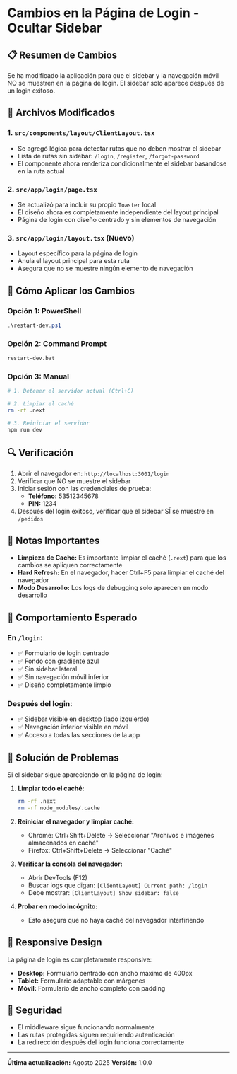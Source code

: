 # Cambios en la Página de Login - Ocultar Sidebar

## 📋 Resumen de Cambios

Se ha modificado la aplicación para que el sidebar y la navegación móvil NO se muestren en la página de login. El sidebar solo aparece después de un login exitoso.

## 🔧 Archivos Modificados

### 1. **`src/components/layout/ClientLayout.tsx`**
   - Se agregó lógica para detectar rutas que no deben mostrar el sidebar
   - Lista de rutas sin sidebar: `/login`, `/register`, `/forgot-password`
   - El componente ahora renderiza condicionalmente el sidebar basándose en la ruta actual

### 2. **`src/app/login/page.tsx`**
   - Se actualizó para incluir su propio `Toaster` local
   - El diseño ahora es completamente independiente del layout principal
   - Página de login con diseño centrado y sin elementos de navegación

### 3. **`src/app/login/layout.tsx`** (Nuevo)
   - Layout específico para la página de login
   - Anula el layout principal para esta ruta
   - Asegura que no se muestre ningún elemento de navegación

## 🚀 Cómo Aplicar los Cambios

### Opción 1: PowerShell
```powershell
.\restart-dev.ps1
```

### Opción 2: Command Prompt
```cmd
restart-dev.bat
```

### Opción 3: Manual
```bash
# 1. Detener el servidor actual (Ctrl+C)

# 2. Limpiar el caché
rm -rf .next

# 3. Reiniciar el servidor
npm run dev
```

## 🔍 Verificación

1. Abrir el navegador en: `http://localhost:3001/login`
2. Verificar que NO se muestre el sidebar
3. Iniciar sesión con las credenciales de prueba:
   - **Teléfono:** 53512345678
   - **PIN:** 1234
4. Después del login exitoso, verificar que el sidebar SÍ se muestre en `/pedidos`

## 📝 Notas Importantes

- **Limpieza de Caché:** Es importante limpiar el caché (`.next`) para que los cambios se apliquen correctamente
- **Hard Refresh:** En el navegador, hacer Ctrl+F5 para limpiar el caché del navegador
- **Modo Desarrollo:** Los logs de debugging solo aparecen en modo desarrollo

## 🎨 Comportamiento Esperado

### En `/login`:
- ✅ Formulario de login centrado
- ✅ Fondo con gradiente azul
- ✅ Sin sidebar lateral
- ✅ Sin navegación móvil inferior
- ✅ Diseño completamente limpio

### Después del login:
- ✅ Sidebar visible en desktop (lado izquierdo)
- ✅ Navegación inferior visible en móvil
- ✅ Acceso a todas las secciones de la app

## 🐛 Solución de Problemas

Si el sidebar sigue apareciendo en la página de login:

1. **Limpiar todo el caché:**
   ```bash
   rm -rf .next
   rm -rf node_modules/.cache
   ```

2. **Reiniciar el navegador y limpiar caché:**
   - Chrome: Ctrl+Shift+Delete → Seleccionar "Archivos e imágenes almacenados en caché"
   - Firefox: Ctrl+Shift+Delete → Seleccionar "Caché"

3. **Verificar la consola del navegador:**
   - Abrir DevTools (F12)
   - Buscar logs que digan: `[ClientLayout] Current path: /login`
   - Debe mostrar: `[ClientLayout] Show sidebar: false`

4. **Probar en modo incógnito:**
   - Esto asegura que no haya caché del navegador interfiriendo

## 📱 Responsive Design

La página de login es completamente responsive:
- **Desktop:** Formulario centrado con ancho máximo de 400px
- **Tablet:** Formulario adaptable con márgenes
- **Móvil:** Formulario de ancho completo con padding

## 🔐 Seguridad

- El middleware sigue funcionando normalmente
- Las rutas protegidas siguen requiriendo autenticación
- La redirección después del login funciona correctamente

---

**Última actualización:** Agosto 2025
**Versión:** 1.0.0
